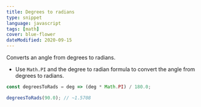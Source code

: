 ```yaml
---
title: Degrees to radians
type: snippet
language: javascript
tags: [math]
cover: blue-flower
dateModified: 2020-09-15
---
```


Converts an angle from degrees to radians.

- Use `Math.PI` and the degree to radian formula to convert the angle from degrees to radians.

```js
const degreesToRads = deg => (deg * Math.PI) / 180.0;
```

```js
degreesToRads(90.0); // ~1.5708
```

